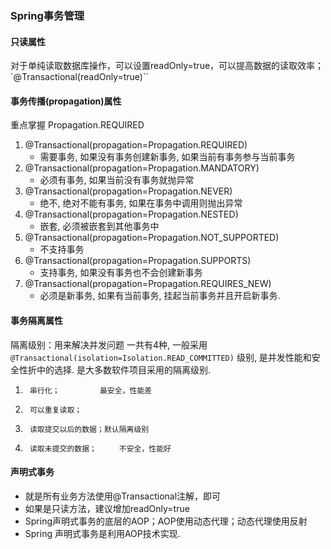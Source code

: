 ### Spring事务管理

#### 只读属性
对于单纯读取数据库操作，可以设置readOnly=true，可以提高数据的读取效率；`@Transactional(readOnly=true)``

#### 事务传播(propagation)属性
重点掌握 Propagation.REQUIRED

1. @Transactional(propagation=Propagation.REQUIRED)
    * 需要事务, 如果没有事务创建新事务, 如果当前有事务参与当前事务
1. @Transactional(propagation=Propagation.MANDATORY)
    * 必须有事务, 如果当前没有事务就抛异常
1. @Transactional(propagation=Propagation.NEVER)
    * 绝不, 绝对不能有事务, 如果在事务中调用则抛出异常
1. @Transactional(propagation=Propagation.NESTED)
    * 嵌套, 必须被嵌套到其他事务中
1. @Transactional(propagation=Propagation.NOT_SUPPORTED)
    * 不支持事务
1. @Transactional(propagation=Propagation.SUPPORTS)
    * 支持事务, 如果没有事务也不会创建新事务
1. @Transactional(propagation=Propagation.REQUIRES_NEW)
    * 必须是新事务, 如果有当前事务, 挂起当前事务并且开启新事务.
#### 事务隔离属性
隔离级别：用来解决并发问题
一共有4种, 一般采用 `@Transactional(isolation=Isolation.READ_COMMITTED)` 级别, 是并发性能和安全性折中的选择. 是大多数软件项目采用的隔离级别.

1.      串行化；         最安全，性能差
2.      可以重复读取；
3.      读取提交以后的数据；默认隔离级别
4.      读取未提交的数据；     不安全，性能好

#### 声明式事务
- 就是所有业务方法使用@Transactional注解，即可
- 如果是只读方法，建议增加readOnly=true
- Spring声明式事务的底层的AOP；AOP使用动态代理；动态代理使用反射
- Spring 声明式事务是利用AOP技术实现.





